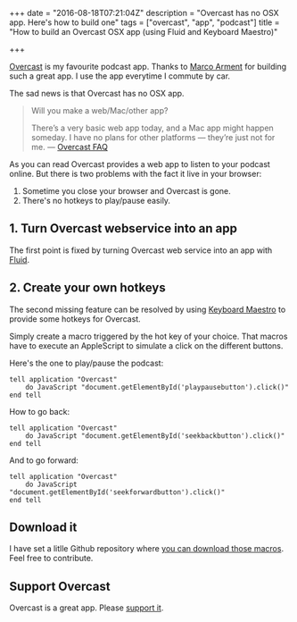 +++
date = "2016-08-18T07:21:04Z"
description = "Overcast has no OSX app. Here's how to build one"
tags = ["overcast", "app", "podcast"]
title = "How to build an Overcast OSX app (using Fluid and Keyboard Maestro)"

+++

[Overcast](https://overcast.fm/) is my favourite podcast app. Thanks to [Marco Arment](https://marco.org/) for building such a great app.
I use the app everytime I commute by car.

The sad news is that Overcast has no OSX app.

> Will you make a web/Mac/other app?
>
> There’s a very basic web app today, and a Mac app might happen someday. I have no plans for other platforms — they’re just not for me.
> — [Overcast FAQ](https://overcast.fm/skeptics_faq)

As you can read Overcast provides a web app to listen to your podcast online. But there is two problems with the fact it live in your browser:

1. Sometime you close your browser and Overcast is gone.
2. There's no hotkeys to play/pause easily.

## 1. Turn Overcast webservice into an app

The first point is fixed by turning Overcast web service into an app with [Fluid](http://fluidapp.com/).

## 2. Create your own hotkeys

The second missing feature can be resolved by using [Keyboard Maestro](https://www.keyboardmaestro.com) to provide some hotkeys for Overcast.

Simply create a macro triggered by the hot key of your choice. That macros have to execute an AppleScript to simulate a click on the different buttons.

Here's the one to play/pause the podcast:

    tell application "Overcast"
        do JavaScript "document.getElementById('playpausebutton').click()"
    end tell

How to go back:

    tell application "Overcast"
        do JavaScript "document.getElementById('seekbackbutton').click()"
    end tell

And to go forward:

    tell application "Overcast"
        do JavaScript "document.getElementById('seekforwardbutton').click()"
    end tell

## Download it

I have set a litlle Github repository where [you can download those macros](https://github.com/alienlebarge/km-overcast). Feel free to contribute.

## Support Overcast

Overcast is a great app. Please [support it](https://marco.org/2015/10/09/overcast2).
